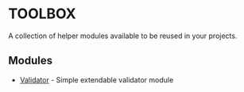 # TOOLBOX
A collection of helper modules available to be reused in your projects.

## Modules

* [Validator](https://github.com/rockoo/Toolbox/tree/master/Toolbox/Validator) - Simple extendable validator module